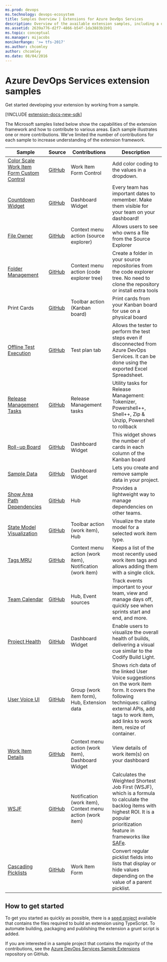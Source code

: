 ```yaml
---
ms.prod: devops
ms.technology: devops-ecosystem
title: Samples Overview | Extensions for Azure DevOps Services
description: Overview of the available extension samples, including a description, the link to the repo and the contributions they touch
ms.assetid: 2639a776-d2f7-4866-b54f-1da3883b1b91
ms.topic: conceptual
ms.manager: mijacobs
monikerRange: '>= tfs-2017'
ms.author: chcomley
author: chcomley
ms.date: 08/04/2016
---
```


# Azure DevOps Services extension samples

Get started developing your extension by working from a sample. 

[!INCLUDE [extension-docs-new-sdk](../../_shared/extension-docs-new-sdk.md)]

The Microsoft samples listed below show the capabilities of the extension framework and how to 
contribute to various areas. Each sample illustrates one or more contributions. We've limited the 
number of contributions for each sample to increase understanding of the extension framework.

| Sample | Source | Contributions | Description |
|--------|-------|---------------|-------------|
| [Color Scale Work Item Form Custom Control](./custom-control.md) | [GitHub](https://github.com/Microsoft/vsts-sample-wit-custom-control) | Work Item Form Control | Add color coding to the values in a dropdown. |
| [Countdown Widget](https://marketplace.visualstudio.com/items?itemName=ms-devlabs.CountdownWidget) | [GitHub](https://github.com/ALM-Rangers/Countdown-Widget-Extension) | Dashboard Widget | Every team has important dates to remember. Make them visible for your team on your dashboard! |
| [File Owner](https://marketplace.visualstudio.com/items?itemName=ms-devlabs.FileOwner) | [GitHub](https://github.com/ALM-Rangers/File-Owner-Extension) | Context menu action (source explorer) | Allows users to see who owns a file from the Source Explorer |
| [Folder Management](https://marketplace.visualstudio.com/items?itemName=ms-devlabs.FolderManagement) | [GitHub](https://github.com/ALM-Rangers/VSO-Extension-FolderManagement) | Context menu action (code explorer tree) | Create a folder in your source repositories from the code explorer tree. No need to clone the repository or install extra tools |
| Print Cards | [GitHub](https://github.com/ALM-Rangers/Print-Cards-Extension) | Toolbar action (Kanban board) | Print cards from your Kanban board for use on a physical board |
| [Offline Test Execution](https://marketplace.visualstudio.com/items?itemName=ms-devlabs.OfflineTestExecution) | [GitHub](https://github.com/ALM-Rangers/Offline-Test-Execution-extension) | Test plan tab | Allows the tester to perform the test steps even if disconnected from Azure DevOps Services. It can be done using the exported Excel Spreadsheet. |
| [Release Management Tasks](https://marketplace.visualstudio.com/items?itemName=ms-devlabs.utilitytasks) | [GitHub](https://github.com/openalm/Extension-UtilitiesPack) | Release Management tasks | Utility tasks for Release Management: Tokenizer, Powershell++, Shell++, Zip & Unzip, Powershell to rollback  |
| [Roll-up Board](https://marketplace.visualstudio.com/items?itemName=ms-devlabs.RollUpBoard) | [GitHub](https://github.com/ALM-Rangers/Roll-Up-Board-Widget-Extension) | Dashboard Widget | This widget shows the number of cards in each column of the Kanban board |
| [Sample Data](https://marketplace.visualstudio.com/items?itemName=ms-devlabs.SampleDataWidget) | [GitHub](https://github.com/ALM-Rangers/Sample-Data-Widget-Extension) | Dashboard Widget | Lets you create and remove sample data in your project. |
| [Show Area Path Dependencies](https://marketplace.visualstudio.com/items?itemName=ms-devlabs.ShowAreaPathDependencies) | [GitHub](https://github.com/ALM-Rangers/Show-Area-Path-Dependencies-Extension) | Hub | Provides a lightweight way to manage dependencies on other teams. |
| [State Model Visualization](https://marketplace.visualstudio.com/items?itemName=taavi-koosaar.StateModelVisualization) | [GitHub](https://github.com/melborp/StateModelVisualization) | Toolbar action (work item), Hub | Visualize the state model for a selected work item type. |
| [Tags MRU](https://marketplace.visualstudio.com/items?itemName=cschleiden.tags-mru) | [GitHub](https://github.com/cschleiden/vsts-extension-tags-mru) | Context menu action (work item), Notification (work item) | Keeps a list of the most recently used work item tags and allows adding them with a single click. |
| [Team Calendar](https://marketplace.visualstudio.com/items?itemName=ms-devlabs.team-calendar) | [GitHub](https://github.com/Microsoft/vsts-team-calendar) | Hub, Event sources | Track events important to your team, view and manage days off, quickly see when sprints start and end, and more. |
| [Project Health](https://marketplace.visualstudio.com/items?itemName=ms-devlabs.TeamProjectHealth) | [GitHub](https://github.com/ALM-Rangers/Visualize-Team-Project-Health-Widgets) | Dashboard Widget | Enable users to visualize the overall health of builds, delivering a visual cue similar to the Codify Build Light. |
| [User Voice UI](https://marketplace.visualstudio.com/items?itemName=ms-devlabs.vsts-uservoice-ui) | [GitHub](https://github.com/Microsoft/vsts-uservoice-ui-extension) | Group (work item form), Hub, Extension data | Shows rich data of the linked User Voice suggestions on the work item form. It covers the following techniques: calling external APIs, add tags to work item, add links to work item, resize of container. |
| [Work Item Details](https://marketplace.visualstudio.com/items?itemName=ms-devlabs.WorkItemDetails) | [GitHub](https://github.com/ALM-Rangers/Work-Item-Details-Widget-Extension) | Context menu action (work item), Dashboard Widget | View details of work item(s) on your dashboard |
| [WSJF](https://marketplace.visualstudio.com/items?itemName=MS-Agile-SAFe.WSJF-extension) | [GitHub](https://github.com/Microsoft/vsts-wsjf-extension) | Notification (work item), Context menu action (work item) | Calculates the Weighted Shortest Job First (WSJF), which is a formula to calculate the backlog items with highest ROI. It is a popular prioritization feature in frameworks like [SAFe](https://www.scaledagileframework.com/wsjf/). |
| [Cascading Picklists](https://marketplace.visualstudio.com/items?itemName=ms-devlabs.cascading-picklists-extension) | [GitHub](https://github.com/microsoft/azure-devops-extension-cascading-picklist) | Work Item Form | Convert regular picklist fields into lists that display or hide values depending on the value of a parent picklist. |

## How to get started

To get you started as quickly as possible, there is a [seed project](https://github.com/cschleiden/vsts-extension-ts-seed-simple) available
that contains the files required to build an extension using TypeScript. To automate building, packaging and publishing the extension a grunt script is 
added.

If you are interested in a sample project that contains the majority of the contributions, see the [Azure DevOps Services Sample Extensions](https://github.com/Microsoft/vsts-extension-samples) repository on GitHub.
